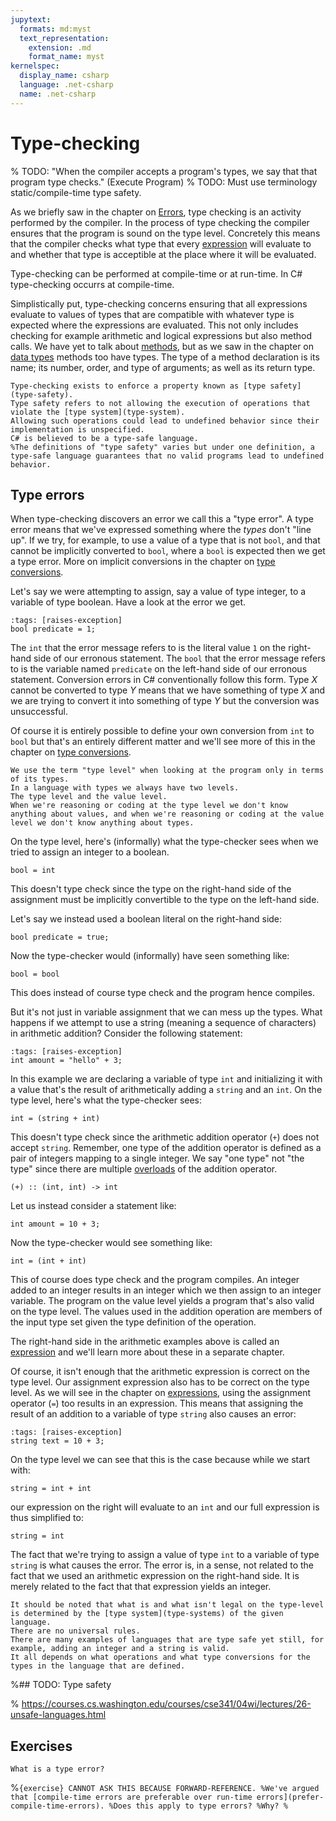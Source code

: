 ```yaml
---
jupytext:
  formats: md:myst
  text_representation:
    extension: .md
    format_name: myst
kernelspec:
  display_name: csharp
  language: .net-csharp
  name: .net-csharp
---
```



# Type-checking

% TODO: "When the compiler accepts a program's types, we say that that program type checks." (Execute Program)
% TODO: Must use terminology static/compile-time type safety.

As we briefly saw in the chapter on [Errors](errors), type checking is an activity performed by the compiler.
In the process of type checking the compiler ensures that the program is sound on the type level.
Concretely this means that the compiler checks what type that every [expression](expressions) will evaluate to and whether that type is acceptible at the place where it will be evaluated.

Type-checking can be performed at compile-time or at run-time.
In C# type-checking occurrs at compile-time.

Simplistically put, type-checking concerns ensuring that all expressions evaluate to values of types that are compatible with whatever type is expected where the expressions are evaluated.
This not only includes checking for example arithmetic and logical expressions but also method calls.
We have yet to talk about [methods](static-methods), but as we saw in the chapter on [data types](operations) methods too have types.
The type of a method declaration is its name; its number, order, and type of arguments; as well as its return type.


```{note}
Type-checking exists to enforce a property known as [type safety](type-safety).
Type safety refers to not allowing the execution of operations that violate the [type system](type-system).
Allowing such operations could lead to undefined behavior since their implementation is unspecified.
C# is believed to be a type-safe language.
%The definitions of "type safety" varies but under one definition, a type-safe language guarantees that no valid programs lead to undefined behavior.
```

## Type errors

When type-checking discovers an error we call this a "type error".
A type error means that we've expressed something where the *types* don't "line up".
If we try, for example, to use a value of a type that is not `bool`, and that cannot be implicitly converted to `bool`, where a `bool` is expected then we get a type error.
More on implicit conversions in the chapter on [type conversions](type-conversions).

Let's say we were attempting to assign, say a value of type integer, to a variable of type boolean.
Have a look at the error we get.

```{code-cell}
:tags: [raises-exception]
bool predicate = 1;
```

The `int` that the error message refers to is the literal value `1` on the right-hand side of our erronous statement.
The `bool` that the error message refers to is the variable named `predicate` on the left-hand side of our erronous statement.
Conversion errors in C# conventionally follow this form.
Type $X$ cannot be converted to type $Y$ means that we have something of type $X$ and we are trying to convert it into something of type $Y$ but the conversion was unsuccessful.

Of course it is entirely possible to define your own conversion from `int` to `bool` but that's an entirely different matter and we'll see more of this in the chapter on [type conversions](type-conversions).

```{note}
We use the term "type level" when looking at the program only in terms of its types.
In a language with types we always have two levels.
The type level and the value level.
When we're reasoning or coding at the type level we don't know anything about values, and when we're reasoning or coding at the value level we don't know anything about types.
```

On the type level, here's (informally) what the type-checker sees when we tried to assign an integer to a boolean.

```
bool = int
```

This doesn't type check since the type on the right-hand side of the assignment must be implicitly convertible to the type on the left-hand side.

Let's say we instead used a boolean literal on the right-hand side:

```{code-cell}
bool predicate = true;
```

Now the type-checker would (informally) have seen something like:

```
bool = bool
```

This does instead of course type check and the program hence compiles.

But it's not just in variable assignment that we can mess up the types.
What happens if we attempt to use a string (meaning a sequence of characters) in arithmetic addition?
Consider the following statement:

```{code-cell}
:tags: [raises-exception]
int amount = "hello" + 3;
```

In this example we are declaring a variable of type `int` and initializing it with a value that's the result of arithmetically adding a `string` and an `int`.
On the type level, here's what the type-checker sees:

```
int = (string + int)
```

This doesn't type check since the arithmetic addition operator (`+`) does not accept `string`.
Remember, one type of the addition operator is defined as a pair of integers mapping to a single integer.
We say "one type" not "the type" since there are multiple [overloads](overloading) of the addition operator.

```
(+) :: (int, int) -> int
```

Let us instead consider a statement like:

```{code-cell}
int amount = 10 + 3;
```

Now the type-checker would see something like:

```
int = (int + int)
```

This of course does type check and the program compiles.
An integer added to an integer results in an integer which we then assign to an integer variable.
The program on the value level yields a program that's also valid on the type level.
The values used in the addition operation are members of the input type set given the type definition of the operation.

The right-hand side in the arithmetic examples above is called an [expression](expressions) and we'll learn more about these in a separate chapter.

Of course, it isn't enough that the arithmetic expression is correct on the type level.
Our assignment expression also has to be correct on the type level.
As we will see in the chapter on [expressions](expressions), using the assignment operator (`=`) too results in an expression.
This means that assigning the result of an addition to a variable of type `string` also causes an error:

```{code-cell}
:tags: [raises-exception]
string text = 10 + 3;
```

On the type level we can see that this is the case because while we start with:

```
string = int + int
```

our expression on the right will evaluate to an `int` and our full expression is thus simplified to:

```
string = int
```

The fact that we're trying to assign a value of type `int` to a variable of type `string` is what causes the error.
The error is, in a sense, not related to the fact that we used an arithmetic expression on the right-hand side.
It is merely related to the fact that that expression yields an integer.

```{warning}
It should be noted that what is and what isn't legal on the type-level is determined by the [type system](type-systems) of the given language.
There are no universal rules.
There are many examples of languages that are type safe yet still, for example, adding an integer and a string is valid.
It all depends on what operations and what type conversions for the types in the language that are defined.
```


%## TODO: Type safety

% https://courses.cs.washington.edu/courses/cse341/04wi/lectures/26-unsafe-languages.html




## Exercises

```{exercise}
What is a type error?
```

%```{exercise} CANNOT ASK THIS BECAUSE FORWARD-REFERENCE.
%We've argued that [compile-time errors are preferable over run-time errors](prefer-compile-time-errors).
%Does this apply to type errors?
%Why?
%```
